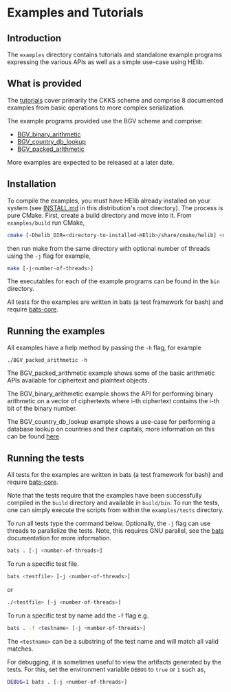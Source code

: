 # Examples and Tutorials

## Introduction

The `examples` directory contains tutorials and standalone example programs
expressing the various APIs as well as a simple use-case using HElib. 

## What is provided

The [tutorials](tutorial/) cover primarily the CKKS scheme and comprise 8 documented examples 
from basic operations to more complex serialization. 


The example programs provided use the BGV scheme and comprise:

- [BGV_binary_arithmetic](BGV_binary_arithmetic)
- [BGV_country_db_lookup](BGV_country_db_lookup)
- [BGV_packed_arithmetic](BGV_packed_arithmetic)

More examples are expected to be released at a later date.

## Installation

To compile the examples, you must have HElib already installed on your system
(see [INSTALL.md](../INSTALL.md) in this distribution's root directory). The
process is pure CMake. First, create a build directory and move into it. From
`examples/build` run CMake,

```bash
cmake [-Dhelib_DIR=<directory-to-installed-HElib>/share/cmake/helib] <directory-to-examples> ..
```

then run make from the same directory with optional number of threads using the
`-j` flag for example,

```bash
make [-j<number-of-threads>]
```

The executables for each of the example programs can be found in the `bin`
directory.

All tests for the examples are written in bats (a test framework for bash) and
require [bats-core](https://github.com/bats-core/bats-core/releases/tag/v1.2.1).

## Running the examples

All examples have a help method by passing the `-h` flag, for example

```
./BGV_packed_arithmetic -h
```

The BGV_packed_arithmetic example shows some of the basic arithmetic APIs
available for ciphertext and plaintext objects.

The BGV_binary_arithmetic example shows the API for performing binary arithmetic
on a vector of ciphertexts where i-th ciphertext contains the i-th bit of the
binary number.

The BGV_country_db_lookup example shows a use-case for performing a database
lookup on countries and their capitals, more information on this can be found
[here](BGV_country_db_lookup/README.md).

## Running the tests

All tests for the examples are written in bats (a test framework for bash) and
require [bats-core](https://github.com/bats-core/bats-core/releases/tag/v1.2.1).

Note that the tests require that the examples have been successfully compiled in
the `build` directory and available in `build/bin`. To run the tests, one can
simply execute the scripts from within the `examples/tests` directory.

To run all tests type the command below. Optionally, the `-j` flag can use
threads to parallelize the tests. Note, this requires GNU parallel, see the
[bats](https://github.com/bats-core/bats-core) documentation for more
information.

```bash
bats . [-j <number-of-threads>]
```

To run a specific test file.

```bash
bats <testfile> [-j <number-of-threads>]
```

or

```bash
./<testfile> [-j <number-of-threads>]
```

To run a specific test by name add the `-f` flag e.g.

```bash
bats . -f <testname> [-j <number-of-threads>]
```

The `<testname>` can be a substring of the test name and will match all valid
matches.

For debugging, it is sometimes useful to view the artifacts generated by the
tests. For this, set the environment variable `DEBUG` to `true` or `1` such as,

```bash
DEBUG=1 bats . [-j <number-of-threads>]
```

